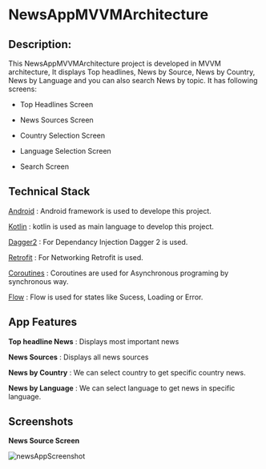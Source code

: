 # NewsAppMVVMArchitecture

## Description:
This NewsAppMVVMArchitecture project is developed in MVVM architecture, It displays Top headlines, News by Source, News by Country, News by Language and you can also search News by topic.
It has following screens:

 - Top Headlines Screen
 
 - News Sources Screen
 
 - Country Selection Screen
 
 - Language Selection Screen
 
 - Search Screen

## Technical Stack

[Android](https://developer.android.com) : Android framework is used to develope this project.

[Kotlin](https://kotlinlang.org/) : kotlin is used as main language to develop this project.

[Dagger2](https://dagger.dev/) : For Dependancy Injection Dagger 2 is used.

[Retrofit](https://square.github.io/retrofit/) : For Networking Retrofit is used.

[Coroutines](https://kotlinlang.org/docs/coroutines-overview.html) : Coroutines are used for Asynchronous programing by synchronous way. 

[Flow](https://kotlinlang.org/api/kotlinx.coroutines/kotlinx-coroutines-core/kotlinx.coroutines.flow/-flow/) : Flow is used for states like Sucess, Loading or Error.

## App Features

**Top headline News** : Displays most important news

**News Sources** : Displays all news sources

**News by Country** : We can select country to get specific country news.

**News by Language** : We can select language to get news in specific language.

## Screenshots

**News Source Screen**

![newsAppScreenshot](https://github.com/PrachiJadhav15/NewsAppMVVMArchitecture/assets/160223804/32c68a34-9d48-4349-888d-65306163c610)




 

